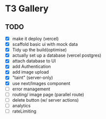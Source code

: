 # T3 Gallery

## TODO

 - [x] make it deploy (vercel)
 - [x] scaffold basic ui with mock data
 - [x] Tidy up the build(optimise)
 - [x] actually set up a database (vercel postgres)
 - [x] attach database to UI
 - [x] add Authentication
 - [x] add image upload 
 - [x] "taint" (server-only)
 - [x] use next/Images component
 - [ ] error management
 - [ ] routing/ image page (parallel route)
 - [ ] delete button (w/ server actions)
 - [ ] analytics
 - [ ] rateLimiting
